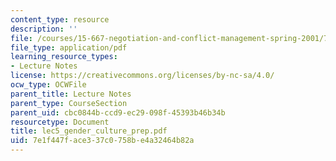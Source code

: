 ```yaml
---
content_type: resource
description: ''
file: /courses/15-667-negotiation-and-conflict-management-spring-2001/7e1f447face337c0758be4a32464b82a_lec5_gender_culture_prep.pdf
file_type: application/pdf
learning_resource_types:
- Lecture Notes
license: https://creativecommons.org/licenses/by-nc-sa/4.0/
ocw_type: OCWFile
parent_title: Lecture Notes
parent_type: CourseSection
parent_uid: cbc0844b-ccd9-ec29-098f-45393b46b34b
resourcetype: Document
title: lec5_gender_culture_prep.pdf
uid: 7e1f447f-ace3-37c0-758b-e4a32464b82a
---
```

